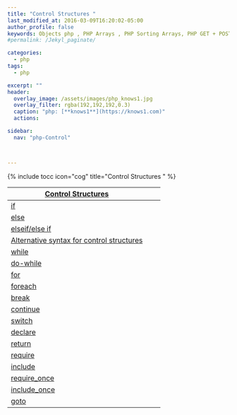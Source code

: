 ```yaml
---
title: "Control Structures "
last_modified_at: 2016-03-09T16:20:02-05:00
author_profile: false
keywords: Objects php , PHP Arrays , PHP Sorting Arrays, PHP GET + POST + REQUEST,  Control Structures if , Control Structures else  endif , (while),  endwhile, , ,for, endfor, ,foreach, endforeach, switch, endswitch ,
#permalink: /Jekyl_paginate/

categories:
  - php
tags:
  - php

excerpt: ""
header:
  overlay_image: /assets/images/php_knows1.jpg
  overlay_filter: rgba(192,192,192,0.3)
  caption: "php: [**knows1**](https://knows1.com)"
  actions:

sidebar:
  nav: "php-Control"



---
```

{% include tocc icon="cog" title="Control Structures " %}

| [Control Structures](https://fragen.knows1.com/php/php-Control-Structures/) | | |
| -------- | -------- | -------- |
| [if](https://fragen.knows1.com/php/php-Control-Structures-if/) | | | |
| [else](https://fragen.knows1.com/php/php-Control-Structures-else/) | | | |
| [elseif/else if](https://fragen.knows1.com/php/php-Control-Structures-elseif/) | | | |
| [Alternative syntax for control structures](https://fragen.knows1.com/php/php-Control-Structures-Alternative/) | | | |
| [while](https://fragen.knows1.com/php/php-Control-Structures-while/) | | | |
| [do-while](https://fragen.knows1.com/php/php-Control-Structures-do-while/) | | | |
| [for](https://fragen.knows1.com/php/php-Control-Structures-for/) | | | |
| [foreach](https://fragen.knows1.com/php/php-Control-Structures-foreach/) | | | |
| [break](https://fragen.knows1.com/php/php-Control-Structures-break/) | | | |
| [continue](https://fragen.knows1.com/php/php-Control-Structures-continue/) | | | |
| [switch](https://fragen.knows1.com/php/php-Control-Structures-switch/) | | | |
| [declare](https://fragen.knows1.com/php/php-Control-Structures-declare/) | | | |
| [return](https://fragen.knows1.com/php/php-Control-Structures-return/) |
| [require](https://fragen.knows1.com/php/Include-Require/) | | | |
| [include](https://fragen.knows1.com/php/Include-Require/) | | | |
| [require_once](https://fragen.knows1.com/php/Include-Require/) | | | |
| [include_once](https://fragen.knows1.com/php/Include-Require/) | | | |
| [goto](https://fragen.knows1.com/php/php-Control-Structures-goto/) | | | |
